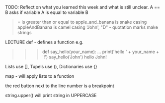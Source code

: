 TODO: Reflect on what you learned this week and what is still unclear.
A == B asks if variable A is equal to variable B
>= is greater than or equal to
apple_and_banana is snake casing
appleAndBanana is camel casing
'John', "D" - quotation marks make strings

LECTURE
def - defines a function e.g.
>>> def say_hello(your_name):
...  print('hello ' + your_name + '!')
>>> say_hello('John')
hello John!

Lists use [], Tupels use (), Dictionaries use {}

map - will apply lists to a function

the red button next to the line number is a breakpoint

string.upper() will print string in UPPERCASE